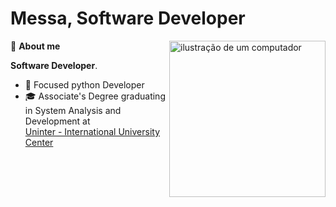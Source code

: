 # Messa, Software Developer
<img src="https://i.pinimg.com/564x/0f/78/dc/0f78dcdc5979dce7a5cbe921494f1a23.jpg" alt="ilustração de um computador" min-width="250px" max-width="250px" width="250px" align="right">

<p align="left">
  👋 <strong>About me</strong>
</p>

**Software Developer**.

- 🐍 Focused python Developer
- 🎓 Associate's Degree graduating in System Analysis and Development at <br/>
[Uninter - International University Center](https://www.uninter.com/)


